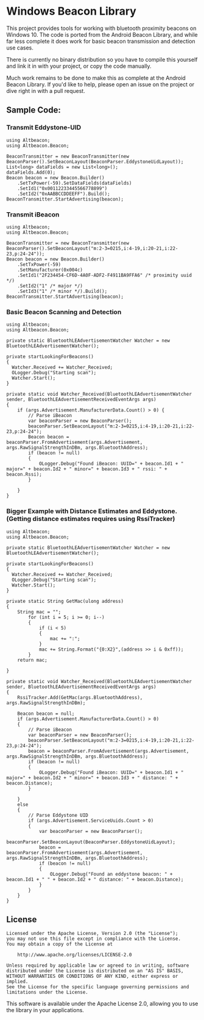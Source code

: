 # Windows Beacon Library

This project provides tools for working with bluetooth proximity beacons on Windows 10.  The code is ported from the Android Beacon Library, and while far less complete it
does work for basic beacon transmission and detection use cases.

There is currently no binary distribution so you have to compile this yourself and link it in with your project, or copy the code manually.

Much work remains to be done to make this as complete at the Android Beacon Library.  If you'd like to help, please open an issue on the project or dive right in with a pull request.

## Sample Code:

### Transmit Eddystone-UID

```
using Altbeacon;
using Altbeacon.Beacon;

BeaconTransmitter = new BeaconTransmitter(new BeaconParser().SetBeaconLayout(BeaconParser.EddystoneUidLayout));
List<long> dataFields = new List<long>();
dataFields.Add(0);
Beacon beacon = new Beacon.Builder()
	.SetTxPower(-59).SetDataFields(dataFields)
	.SetId1("0x00112233445566778899")
	.SetId2("0xAABBCCDDEEFF").Build();
BeaconTransmitter.StartAdvertising(beacon);
```

### Transmit iBeacon

```
using Altbeacon;
using Altbeacon.Beacon;

BeaconTransmitter = new BeaconTransmitter(new BeaconParser().SetBeaconLayout("m:2-3=0215,i:4-19,i:20-21,i:22-23,p:24-24"));
Beacon beacon = new Beacon.Builder()
	.SetTxPower(-59)
	.SetManufacturer(0x004c)
	.SetId1("2F234454-CF6D-4A0F-ADF2-F4911BA9FFA6" /* proximity uuid */)
	.SetId2("1" /* major */)
	.SetId3("1" /* minor */).Build();
BeaconTransmitter.StartAdvertising(beacon);
```

### Basic Beacon Scanning and Detection

```
using Altbeacon;
using Altbeacon.Beacon;

private static BluetoothLEAdvertisementWatcher Watcher = new BluetoothLEAdvertisementWatcher();

private startLookingForBeacons()
{
  Watcher.Received += Watcher_Received;
  OLogger.Debug("Starting scan");
  Watcher.Start();
}

private static void Watcher_Received(BluetoothLEAdvertisementWatcher sender, BluetoothLEAdvertisementReceivedEventArgs args)
{
	if (args.Advertisement.ManufacturerData.Count() > 0) {
		// Parse iBeacon
		var beaconParser = new BeaconParser();
		beaconParser.SetBeaconLayout("m:2-3=0215,i:4-19,i:20-21,i:22-23,p:24-24");
		Beacon beacon = beaconParser.FromAdvertisement(args.Advertisement, args.RawSignalStrengthInDBm, args.BluetoothAddress);
		if (beacon != null)
		{
			OLogger.Debug("Found iBeacon: UUID=" + beacon.Id1 + " major=" + beacon.Id2 + " minor=" + beacon.Id3 + " rssi: " + beacon.Rssi);
		}

	}
}
```

###  Bigger Example with Distance Estimates and Eddystone.  (Getting distance estimates requires using RssiTracker)

```
using Altbeacon;
using Altbeacon.Beacon;

private static BluetoothLEAdvertisementWatcher Watcher = new BluetoothLEAdvertisementWatcher();

private startLookingForBeacons()
{
  Watcher.Received += Watcher_Received;
  OLogger.Debug("Starting scan");
  Watcher.Start();
}

private static String GetMac(ulong address)
{
	String mac = "";
		for (int i = 5; i >= 0; i--)
		{
			if (i < 5)
			{
				mac += ":";
			}
			mac += String.Format("{0:X2}",(address >> i & 0xff));
		}
	return mac;

}

private static void Watcher_Received(BluetoothLEAdvertisementWatcher sender, BluetoothLEAdvertisementReceivedEventArgs args)
{
	RssiTracker.Add(GetMac(args.BluetoothAddress), args.RawSignalStrengthInDBm);

	Beacon beacon = null;
	if (args.Advertisement.ManufacturerData.Count() > 0)
	{
		// Parse iBeacon
		var beaconParser = new BeaconParser();
		beaconParser.SetBeaconLayout("m:2-3=0215,i:4-19,i:20-21,i:22-23,p:24-24");
		beacon = beaconParser.FromAdvertisement(args.Advertisement, args.RawSignalStrengthInDBm, args.BluetoothAddress);
		if (beacon != null)
		{
			OLogger.Debug("Found iBeacon: UUID=" + beacon.Id1 + " major=" + beacon.Id2 + " minor=" + beacon.Id3 + " distance: " + beacon.Distance);
		}

	}
	else
	{
		// Parse Eddystone UID
		if (args.Advertisement.ServiceUuids.Count > 0)
		{
			var beaconParser = new BeaconParser();
			beaconParser.SetBeaconLayout(BeaconParser.EddystoneUidLayout);
			beacon = beaconParser.FromAdvertisement(args.Advertisement, args.RawSignalStrengthInDBm, args.BluetoothAddress);
			if (beacon != null)
			{
				OLogger.Debug("Found an eddystone beacon: " + beacon.Id1 + " " + beacon.Id2 + " distance: " + beacon.Distance);
			}
		}
	}
}
````

## License

    Licensed under the Apache License, Version 2.0 (the "License");
    you may not use this file except in compliance with the License.
    You may obtain a copy of the License at

        http://www.apache.org/licenses/LICENSE-2.0

    Unless required by applicable law or agreed to in writing, software
    distributed under the License is distributed on an "AS IS" BASIS,
    WITHOUT WARRANTIES OR CONDITIONS OF ANY KIND, either express or implied.
    See the License for the specific language governing permissions and
    limitations under the License.

This software is available under the Apache License 2.0, allowing you to use the library in your applications.
